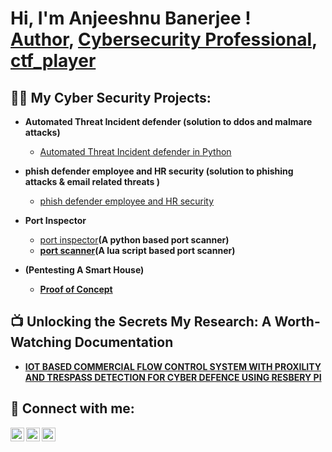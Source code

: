 <h1>Hi, I'm Anjeeshnu Banerjee ! <br/><a href="https://www.amazon.in/s/ref=dp_byline_sr_ebooks_1?ie=UTF8&field-author=ANJEESHNU+Banerjee&text=ANJEESHNU+Banerjee&sort=relevancerank&search-alias=digital-text">Author</a>, <a href="https://www.linkedin.com/in/anjeeshnu-banerjee-sagegorilla/">Cybersecurity Professional</a>, <a href="https://tryhackme.com/p/ALPHACYBERWOLF">ctf_player</a></h1>

<h2>👨‍💻 My Cyber Security Projects:</h2>

- <b>Automated Threat Incident defender (solution to ddos and malmare attacks)</b>
  - [Automated Threat Incident defender in Python](https://github.com/Anjeeshnu-cybersec/Automated_Threat_Incident_Defender)
- <b>phish defender employee and HR security (solution to phishing attacks & email related threats )</b>
  - [phish defender employee and HR security](https://github.com/Anjeeshnu-cybersec/Phish_Defender_employee_and_HR_security) 
- <b>Port Inspector</b>
  - [port inspector](https://github.com/Anjeeshnu-cybersec/port_inspector)<b>(A python based port scanner)<b/>
  - [port scanner](https://github.com/Anjeeshnu-cybersec/lua_script_port_scanner)<b>(A lua script based port scanner)<b/>

  
- <b> (Pentesting A Smart House)</b>
  - [ Proof of Concept ](https://github.com/Anjeeshnu-cybersec/pentesting_smart_house)
 


<h2>📺 Unlocking the Secrets My Research: A Worth-Watching Documentation</h2>

- [IOT BASED COMMERCIAL FLOW CONTROL SYSTEM WITH PROXILITY AND TRESPASS DETECTION FOR CYBER DEFENCE USING RESBERY PI](https://github.com/Anjeeshnu-cybersec/IOT-BASED-COMMERCIAL-FLOW-CONTROL-SYSTEM-WITH-PROXILITY-AND-TRESPASS-DETECTION-FOR-CYBER-DEFENCE)


<h2> 🤳 Connect with me:</h2>

[<img align="left" alt="JoshMadakor | LinkedIn" width="22px" src="https://cdn.jsdelivr.net/npm/simple-icons@v3/icons/linkedin.svg" />][linkedin]
[<img align="left" alt="JoshMadakor | Twitter" width="22px" src="https://cdn.jsdelivr.net/npm/simple-icons@v3/icons/twitter.svg" />][twitter]

[<img align="left" alt="JoshMadakor | Instagram" width="22px" src="https://cdn.jsdelivr.net/npm/simple-icons@v3/icons/instagram.svg" />][instagram]

[twitter]: https://x.com/Anjeeshnu_cyber?t=i66ur8mu8hqRBJ7OoQ0TmQ&s=35

[instagram]: https://instagram.com/anjeeshnu_?utm_source=qr&igshid=ZTM4ZDRiNzUwMw==
[linkedin]: https://www.linkedin.com/in/anjeeshnu-banerjee-sagegorilla/




